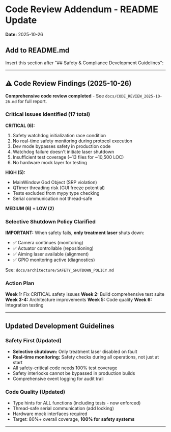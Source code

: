 # Code Review Addendum - README Update

**Date:** 2025-10-26

## Add to README.md

Insert this section after "## Safety & Compliance Development Guidelines":

---

## ⚠️ Code Review Findings (2025-10-26)

**Comprehensive code review completed** - See `docs/CODE_REVIEW_2025-10-26.md` for full report.

### Critical Issues Identified (17 total)
**CRITICAL (6):**
1. Safety watchdog initialization race condition
2. No real-time safety monitoring during protocol execution
3. Dev mode bypasses safety in production code
4. Watchdog failure doesn't initiate laser shutdown
5. Insufficient test coverage (~13 files for ~10,500 LOC)
6. No hardware mock layer for testing

**HIGH (5):**
- MainWindow God Object (SRP violation)
- QTimer threading risk (GUI freeze potential)
- Tests excluded from mypy type checking
- Serial communication not thread-safe

**MEDIUM (6) + LOW (2)**

### Selective Shutdown Policy Clarified

**IMPORTANT:** When safety fails, **only treatment laser** shuts down:
- ✅ Camera continues (monitoring)
- ✅ Actuator controllable (repositioning)
- ✅ Aiming laser available (alignment)
- ✅ GPIO monitoring active (diagnostics)

See: `docs/architecture/SAFETY_SHUTDOWN_POLICY.md`

### Action Plan
**Week 1:** Fix CRITICAL safety issues
**Week 2:** Build comprehensive test suite
**Week 3-4:** Architecture improvements
**Week 5:** Code quality
**Week 6:** Integration testing

---

## Updated Development Guidelines

### Safety First (Updated)
- **Selective shutdown:** Only treatment laser disabled on fault
- **Real-time monitoring:** Safety checks during all operations, not just at start
- All safety-critical code needs 100% test coverage
- Safety interlocks cannot be bypassed in production builds
- Comprehensive event logging for audit trail

### Code Quality (Updated)
- Type hints for ALL functions (including tests - now enforced)
- Thread-safe serial communication (add locking)
- Hardware mock interfaces required
- Target: 80%+ overall coverage, **100% for safety systems**

---
